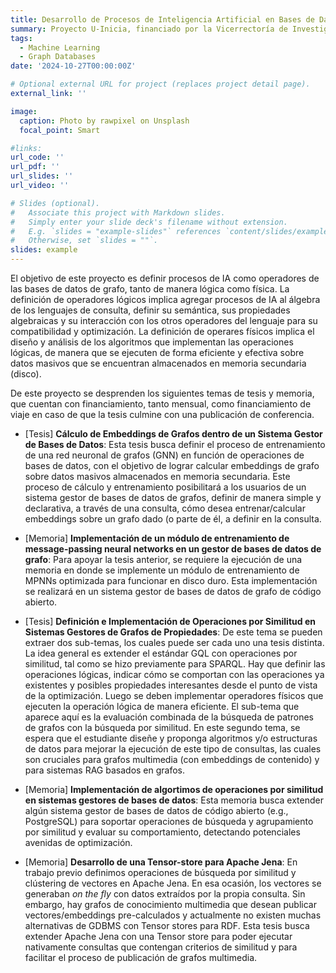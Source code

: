 ```yaml
---
title: Desarrollo de Procesos de Inteligencia Artificial en Bases de Datos de Grafos
summary: Proyecto U-Inicia, financiado por la Vicerrectoría de Investigación y Desarrollo de la U. de Chile.
tags:
  - Machine Learning
  - Graph Databases
date: '2024-10-27T00:00:00Z'

# Optional external URL for project (replaces project detail page).
external_link: ''

image:
  caption: Photo by rawpixel on Unsplash
  focal_point: Smart

#links:
url_code: ''
url_pdf: ''
url_slides: ''
url_video: ''

# Slides (optional).
#   Associate this project with Markdown slides.
#   Simply enter your slide deck's filename without extension.
#   E.g. `slides = "example-slides"` references `content/slides/example-slides.md`.
#   Otherwise, set `slides = ""`.
slides: example
---
```


El objetivo de este proyecto es definir procesos de IA como operadores de las bases de datos de grafo, tanto de manera lógica como física. La definición de operadores lógicos implica agregar procesos de IA al álgebra de los lenguajes de consulta, definir su semántica, sus propiedades algebraicas y su interacción con los otros operadores del lenguaje para su compatibilidad y optimización. La definición de operares físicos implica el diseño y análisis de los algoritmos que implementan las operaciones lógicas, de manera que se ejecuten de forma eficiente y efectiva sobre datos masivos que se encuentran almacenados en memoria secundaria (disco).

De este proyecto se desprenden los siguientes temas de tesis y memoria, que cuentan con financiamiento, tanto mensual, como financiamiento de viaje en caso de que la tesis culmine con una publicación de conferencia.

- [Tesis] **Cálculo de Embeddings de Grafos dentro de un Sistema Gestor de Bases de Datos**: Esta tesis busca definir el proceso de entrenamiento de una red neuronal de grafos (GNN) en función de operaciones de bases de datos, con el objetivo de lograr calcular embeddings de grafo sobre datos masivos almacenados en memoria secundaria. Este proceso de cálculo y entrenamiento posibilitará a los usuarios de un sistema gestor de bases de datos de grafos, definir de manera simple y declarativa, a través de una consulta, cómo desea entrenar/calcular embeddings sobre un grafo dado (o parte de él, a definir en la consulta.

- [Memoria] **Implementación de un módulo de entrenamiento de message-passing neural networks en un gestor de bases de datos de grafo**: Para apoyar la tesis anterior, se requiere la ejecución de una memoria en donde se implemente un módulo de entrenamiento de MPNNs optimizada para funcionar en disco duro. Esta implementación se realizará en un sistema gestor de bases de datos de grafo de código abierto.

- [Tesis] **Definición e Implementación de Operaciones por Similitud en Sistemas Gestores de Grafos de Propiedades**: De este tema se pueden extraer dos sub-temas, los cuales puede ser cada uno una tesis distinta. La idea general es extender el estándar GQL con operaciones por similitud, tal como se hizo previamente para SPARQL. Hay que definir las operaciones lógicas, indicar cómo se comportan con las operaciones ya existentes y posibles propiedades interesantes desde el punto de vista de la optimización. Luego se deben implementar operadores físicos que ejecuten la operación lógica de manera eficiente. El sub-tema que aparece aquí es la evaluación combinada de la búsqueda de patrones de grafos con la búsqueda por similitud. En este segundo tema, se espera que el estudiante diseñe y proponga algoritmos y/o estructuras de datos para mejorar la ejecución de este tipo de consultas, las cuales son cruciales para grafos multimedia (con embeddings de contenido) y para sistemas RAG basados en grafos.

- [Memoria] **Implementación de algortimos de operaciones por similitud en sistemas gestores de bases de datos**: Esta memoria busca extender algún sistema gestor de bases de datos de código abierto (e.g., PostgreSQL) para soportar operaciones de búsqueda y agrupamiento por similitud y evaluar su comportamiento, detectando potenciales avenidas de optimización.

- [Memoria] **Desarrollo de una Tensor-store para Apache Jena**: En trabajo previo definimos operaciones de búsqueda por similitud y clústering de vectores en Apache Jena. En esa ocasión, los vectores se generaban *on the fly* con datos extraídos por la propia consulta. Sin embargo, hay grafos de conocimiento multimedia que desean publicar vectores/embeddings pre-calculados y actualmente no existen muchas alternativas de GDBMS con Tensor stores para RDF. Esta tesis busca extender Apache Jena con una Tensor store para poder ejecutar nativamente consultas que contengan criterios de similitud y para facilitar el proceso de publicación de grafos multimedia.